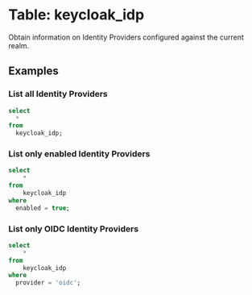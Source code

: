 # Table: keycloak_idp

Obtain information on Identity Providers configured against the current realm.

## Examples

### List all Identity Providers

```sql
select
  *
from
  keycloak_idp;
```

### List only enabled Identity Providers

```sql
select
    *
from
    keycloak_idp
where
  enabled = true;
```

### List only OIDC Identity Providers

```sql
select
    *
from
    keycloak_idp
where
  provider = 'oidc';
```
